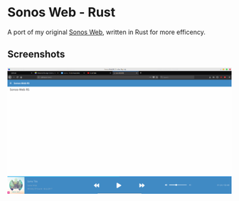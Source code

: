 # Sonos Web - Rust

A port of my original [Sonos Web](https://github.com/denysvitali/sonos-web), written in Rust for more efficency.

## Screenshots
![2018-03-30](screenshots/2018-03-30.png)